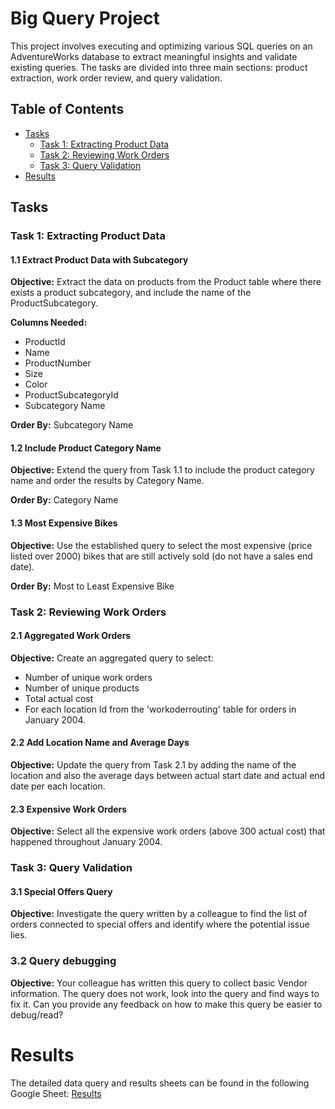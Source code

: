 # Big Query Project

This project involves executing and optimizing various SQL queries on an AdventureWorks database to extract meaningful insights and validate existing queries. The tasks are divided into three main sections: product extraction, work order review, and query validation.

## Table of Contents
- [Tasks](#tasks)
  - [Task 1: Extracting Product Data](#task-1-extracting-product-data)
  - [Task 2: Reviewing Work Orders](#task-2-reviewing-work-orders)
  - [Task 3: Query Validation](#task-3-query-validation)
- [Results](#Results)


## Tasks

### Task 1: Extracting Product Data

#### 1.1 Extract Product Data with Subcategory
**Objective:** Extract the data on products from the Product table where there exists a product subcategory, and include the name of the ProductSubcategory.

**Columns Needed:** 
- ProductId
- Name
- ProductNumber
- Size
- Color
- ProductSubcategoryId
- Subcategory Name

**Order By:** Subcategory Name

#### 1.2 Include Product Category Name
**Objective:** Extend the query from Task 1.1 to include the product category name and order the results by Category Name.

**Order By:** Category Name

#### 1.3 Most Expensive Bikes
**Objective:** Use the established query to select the most expensive (price listed over 2000) bikes that are still actively sold (do not have a sales end date).

**Order By:** Most to Least Expensive Bike

### Task 2: Reviewing Work Orders

#### 2.1 Aggregated Work Orders
**Objective:** Create an aggregated query to select:
- Number of unique work orders
- Number of unique products
- Total actual cost
- For each location Id from the 'workoderrouting' table for orders in January 2004.

#### 2.2 Add Location Name and Average Days
**Objective:** Update the query from Task 2.1 by adding the name of the location and also the average days between actual start date and actual end date per each location.

#### 2.3 Expensive Work Orders
**Objective:** Select all the expensive work orders (above 300 actual cost) that happened throughout January 2004.

### Task 3: Query Validation

#### 3.1 Special Offers Query
**Objective:** Investigate the query written by a colleague to find the list of orders connected to special offers and identify where the potential issue lies.

### 3.2 Query debugging
**Objective:** Your colleague has written this query to collect basic Vendor information. The query does not work, look into the query and find ways to fix it. Can you provide any feedback on how to make this query be easier to debug/read?

# Results

The detailed data query and results sheets can be found in the following Google Sheet: [Results](https://docs.google.com/spreadsheets/d/1MuWSc4M7keJRT4ZHwW_0n_hHk6Xh8dfS/edit?usp=sharing&ouid=105081269935229896105&rtpof=true&sd=true)
